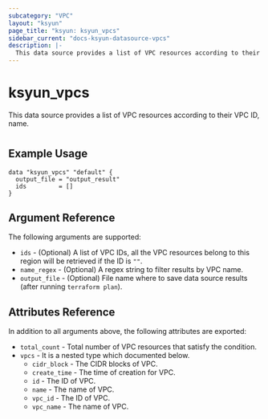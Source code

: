 ```yaml
---
subcategory: "VPC"
layout: "ksyun"
page_title: "ksyun: ksyun_vpcs"
sidebar_current: "docs-ksyun-datasource-vpcs"
description: |-
  This data source provides a list of VPC resources according to their VPC ID, name.
---
```


# ksyun_vpcs

This data source provides a list of VPC resources according to their VPC ID, name.

#

## Example Usage

```hcl
data "ksyun_vpcs" "default" {
  output_file = "output_result"
  ids         = []
}
```

## Argument Reference

The following arguments are supported:

* `ids` - (Optional) A list of VPC IDs, all the VPC resources belong to this region will be retrieved if the ID is `""`.
* `name_regex` - (Optional) A regex string to filter results by VPC name.
* `output_file` - (Optional) File name where to save data source results (after running `terraform plan`).

## Attributes Reference

In addition to all arguments above, the following attributes are exported:

* `total_count` - Total number of VPC resources that satisfy the condition.
* `vpcs` - It is a nested type which documented below.
  * `cidr_block` - The CIDR blocks of VPC.
  * `create_time` - The time of creation for VPC.
  * `id` - The ID of VPC.
  * `name` - The name of VPC.
  * `vpc_id` - The ID of VPC.
  * `vpc_name` - The name of VPC.


